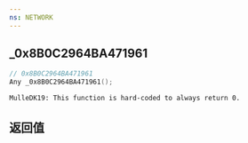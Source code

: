 ```yaml
---
ns: NETWORK
---
```

## _0x8B0C2964BA471961

```c
// 0x8B0C2964BA471961
Any _0x8B0C2964BA471961();
```

```
MulleDK19: This function is hard-coded to always return 0.  
```

## 返回值
